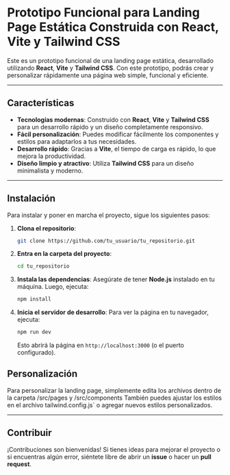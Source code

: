# Prototipo Funcional para Landing Page Estática Construida con React, Vite y Tailwind CSS

Este es un prototipo funcional de una landing page estática, desarrollado utilizando **React**, **Vite** y **Tailwind CSS**. Con este prototipo, podrás crear y personalizar rápidamente una página web simple, funcional y eficiente.

---

## Características

- **Tecnologías modernas**: Construido con **React**, **Vite** y **Tailwind CSS** para un desarrollo rápido y un diseño completamente responsivo.
- **Fácil personalización**: Puedes modificar fácilmente los componentes y estilos para adaptarlos a tus necesidades.
- **Desarrollo rápido**: Gracias a **Vite**, el tiempo de carga es rápido, lo que mejora la productividad.
- **Diseño limpio y atractivo**: Utiliza **Tailwind CSS** para un diseño minimalista y moderno.

---

## Instalación

Para instalar y poner en marcha el proyecto, sigue los siguientes pasos:

1. **Clona el repositorio**:
    ```bash
    git clone https://github.com/tu_usuario/tu_repositorio.git
    ```

2. **Entra en la carpeta del proyecto**:
    ```bash
    cd tu_repositorio
    ```

3. **Instala las dependencias**:
    Asegúrate de tener **Node.js** instalado en tu máquina. Luego, ejecuta:
    ```bash
    npm install
    ```

4. **Inicia el servidor de desarrollo**:
    Para ver la página en tu navegador, ejecuta:
    ```bash
    npm run dev
    ```

    Esto abrirá la página en `http://localhost:3000` (o el puerto configurado).


## Personalización

Para personalizar la landing page, simplemente edita los archivos dentro de la carpeta /src/pages y /src/components También puedes ajustar los estilos en el archivo tailwind.config.js` o agregar nuevos estilos personalizados.

---

## Contribuir

¡Contribuciones son bienvenidas! Si tienes ideas para mejorar el proyecto o si encuentras algún error, siéntete libre de abrir un **issue** o hacer un **pull request**.




